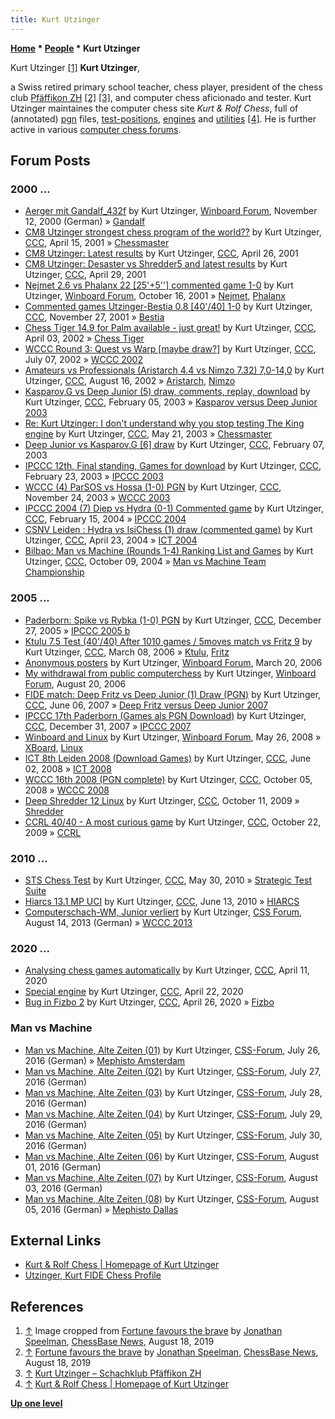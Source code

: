 ```yaml
---
title: Kurt Utzinger
---
```

**[Home](Home "Home") \* [People](People "People") \* Kurt Utzinger**



 [](https://en.chessbase.com/post/speelman-agony-104) Kurt Utzinger <a id="cite-note-1" href="#cite-ref-1">[1]</a> 
**Kurt Utzinger**,  

a Swiss retired primary school teacher, chess player, president of the chess club [Pfäffikon ZH](https://en.wikipedia.org/wiki/Pf%C3%A4ffikon,_Z%C3%BCrich) <a id="cite-note-2" href="#cite-ref-2">[2]</a>
<a id="cite-note-3" href="#cite-ref-3">[3]</a>, and computer chess aficionado and tester. 
Kurt Utzinger maintaines the computer chess site *Kurt & Rolf Chess*, full of (annotated) [pgn](Portable_Game_Notation "Portable Game Notation") files, [test-positions](Test-Positions "Test-Positions"), [engines](Engines "Engines") and [utilities](Utilities "Utilities") <a id="cite-note-4" href="#cite-ref-4">[4]</a>. He is further active in various [computer chess forums](Computer_Chess_Forums "Computer Chess Forums").



## Forum Posts


### 2000 ...


* [Aerger mit Gandalf\_432f](http://www.open-aurec.com/wbforum/viewtopic.php?f=18&t=32642) by Kurt Utzinger, [Winboard Forum](Computer_Chess_Forums "Computer Chess Forums"), November 12, 2000 (German) » [Gandalf](Gandalf "Gandalf")
* [CM8 Utzinger strongest chess program of the world??](https://www.stmintz.com/ccc/index.php?id=163590) by Kurt Utzinger, [CCC](CCC "CCC"), April 15, 2001 » [Chessmaster](Chessmaster "Chessmaster")
* [CM8 Utzinger: Latest results](https://www.stmintz.com/ccc/index.php?id=166208) by Kurt Utzinger, [CCC](CCC "CCC"), April 26, 2001
* [CM8 Utzinger: Desaster vs Shredder5 and latest results](https://www.stmintz.com/ccc/index.php?id=166667) by Kurt Utzinger, [CCC](CCC "CCC"), April 29, 2001
* [Nejmet 2.6 vs Phalanx 22 [25'+5''] commented game 1-0](http://www.open-aurec.com/wbforum/viewtopic.php?f=18&t=34794) by Kurt Utzinger, [Winboard Forum](Computer_Chess_Forums "Computer Chess Forums"), October 16, 2001 » [Nejmet](Nejmet "Nejmet"), [Phalanx](Phalanx "Phalanx")
* [Commented games Utzinger-Bestia 0.8 [40'/40] 1-0](https://www.stmintz.com/ccc/index.php?id=199223) by Kurt Utzinger, [CCC](CCC "CCC"), November 27, 2001 » [Bestia](Bestia "Bestia")
* [Chess Tiger 14.9 for Palm available - just great!](https://www.stmintz.com/ccc/index.php?id=221363) by Kurt Utzinger, [CCC](CCC "CCC"), April 03, 2002 » [Chess Tiger](Chess_Tiger "Chess Tiger")
* [WCCC Round 3: Quest vs Warp [maybe draw?]](https://www.stmintz.com/ccc/index.php?id=239026) by Kurt Utzinger, [CCC](CCC "CCC"), July 07, 2002 » [WCCC 2002](WCCC_2002 "WCCC 2002")
* [Amateurs vs Professionals (Aristarch 4.4 vs Nimzo 7.32) 7,0-14,0](https://www.stmintz.com/ccc/index.php?id=245691) by Kurt Utzinger, [CCC](CCC "CCC"), August 16, 2002 » [Aristarch](Aristarch "Aristarch"), [Nimzo](Nimzo "Nimzo")
* [Kasparov,G vs Deep Junior (5) draw, comments, replay, download](https://www.stmintz.com/ccc/index.php?id=282054) by Kurt Utzinger, [CCC](CCC "CCC"), February 05, 2003 » [Kasparov versus Deep Junior 2003](Kasparov_versus_Deep_Junior_2003 "Kasparov versus Deep Junior 2003")
* [Re: Kurt Utzinger: I don't understand why you stop testing The King engine](https://www.stmintz.com/ccc/index.php?id=297506) by Kurt Utzinger, [CCC](CCC "CCC"), May 21, 2003 » [Chessmaster](Chessmaster "Chessmaster")
* [Deep Junior vs Kasparov,G [6] draw](https://www.stmintz.com/ccc/index.php?id=282575) by Kurt Utzinger, [CCC](CCC "CCC"), February 07, 2003
* [IPCCC 12th, Final standing, Games for download](https://www.stmintz.com/ccc/index.php?id=286373) by Kurt Utzinger, [CCC](CCC "CCC"), February 23, 2003 » [IPCCC 2003](IPCCC_2003 "IPCCC 2003")
* [WCCC (4) ParSOS vs Hossa (1-0) PGN](https://www.stmintz.com/ccc/index.php?id=330155) by Kurt Utzinger, [CCC](CCC "CCC"), November 24, 2003 » [WCCC 2003](WCCC_2003 "WCCC 2003")
* [IPCCC 2004 (7) Diep vs Hydra (0-1) Commented game](https://www.stmintz.com/ccc/index.php?id=349144) by Kurt Utzinger, [CCC](CCC "CCC"), February 15, 2004 » [IPCCC 2004](IPCCC_2004 "IPCCC 2004")
* [CSNV Leiden : Hydra vs IsiChess (1) draw (commented game)](https://www.stmintz.com/ccc/index.php?id=361328) by Kurt Utzinger, [CCC](CCC "CCC"), April 23, 2004 » [ICT 2004](ICT_2004 "ICT 2004")
* [Bilbao: Man vs Machine (Rounds 1-4) Ranking List and Games](https://www.stmintz.com/ccc/index.php?id=390944) by Kurt Utzinger, [CCC](CCC "CCC"), October 09, 2004 » [Man vs Machine Team Championship](Man_vs_Machine_Team_Championship "Man vs Machine Team Championship")


### 2005 ...


* [Paderborn: Spike vs Rybka (1-0) PGN](https://www.stmintz.com/ccc/index.php?id=474125) by Kurt Utzinger, [CCC](CCC "CCC"), December 27, 2005 » [IPCCC 2005 b](IPCCC_2005_b "IPCCC 2005 b")
* [Ktulu 7.5 Test (40'/40) After 1010 games / 5moves match vs Fritz 9](https://www.stmintz.com/ccc/index.php?id=492059) by Kurt Utzinger, [CCC](CCC "CCC"), March 08, 2006 » [Ktulu](Ktulu "Ktulu"), [Fritz](Fritz "Fritz")
* [Anonymous posters](http://www.open-aurec.com/wbforum/viewtopic.php?f=2&t=4556) by Kurt Utzinger, [Winboard Forum](Computer_Chess_Forums "Computer Chess Forums"), March 20, 2006
* [My withdrawal from public computerchess](http://www.open-aurec.com/wbforum/viewtopic.php?f=2&t=5414) by Kurt Utzinger, [Winboard Forum](Computer_Chess_Forums "Computer Chess Forums"), August 20, 2006
* [FIDE match: Deep Fritz vs Deep Junior (1) Draw (PGN)](http://www.talkchess.com/forum3/viewtopic.php?f=6&t=14289) by Kurt Utzinger, [CCC](CCC "CCC"), June 06, 2007 » [Deep Fritz versus Deep Junior 2007](Deep_Fritz_versus_Deep_Junior_2007 "Deep Fritz versus Deep Junior 2007")
* [IPCCC 17th Paderborn (Games als PGN Download)](http://www.talkchess.com/forum3/viewtopic.php?f=6&t=18656) by Kurt Utzinger, [CCC](CCC "CCC"), December 31, 2007 » [IPCCC 2007](IPCCC_2007 "IPCCC 2007")
* [Winboard and Linux](http://www.open-aurec.com/wbforum/viewtopic.php?t=49218) by Kurt Utzinger, [Winboard Forum](Computer_Chess_Forums "Computer Chess Forums"), May 26, 2008 » [XBoard](XBoard "XBoard"), [Linux](Linux "Linux")
* [ICT 8th Leiden 2008 (Download Games)](http://www.talkchess.com/forum/viewtopic.php?t=21568) by Kurt Utzinger, [CCC](CCC "CCC"), June 02, 2008 » [ICT 2008](ICT_2008 "ICT 2008")
* [WCCC 16th 2008 (PGN complete)](http://www.talkchess.com/forum/viewtopic.php?t=24205) by Kurt Utzinger, [CCC](CCC "CCC"), October 05, 2008 » [WCCC 2008](WCCC_2008 "WCCC 2008")
* [Deep Shredder 12 Linux](http://www.talkchess.com/forum3/viewtopic.php?f=2&t=30094) by Kurt Utzinger, [CCC](CCC "CCC"), October 11, 2009 » [Shredder](Shredder "Shredder")
* [CCRL 40/40 - A most curious game](http://www.talkchess.com/forum/viewtopic.php?t=30270) by Kurt Utzinger, [CCC](CCC "CCC"), October 22, 2009 » [CCRL](CCRL "CCRL")


### 2010 ...


* [STS Chess Test](http://www.talkchess.com/forum3/viewtopic.php?f=2&t=34599) by Kurt Utzinger, [CCC](CCC "CCC"), May 30, 2010 » [Strategic Test Suite](Strategic_Test_Suite "Strategic Test Suite")
* [Hiarcs 13.1 MP UCI](http://www.talkchess.com/forum3/viewtopic.php?f=2&t=34915) by Kurt Utzinger, [CCC](CCC "CCC"), June 13, 2010 » [HIARCS](HIARCS "HIARCS")
* [Computerschach-WM, Junior verliert](http://forum.computerschach.de/cgi-bin/mwf/topic_show.pl?tid=5912) by Kurt Utzinger, [CSS Forum](Computer_Chess_Forums "Computer Chess Forums"), August 14, 2013 (German) » [WCCC 2013](WCCC_2013 "WCCC 2013")


### 2020 ...


* [Analysing chess games automatically](http://www.talkchess.com/forum3/viewtopic.php?f=2&t=73627) by Kurt Utzinger, [CCC](CCC "CCC"), April 11, 2020
* [Special engine](http://www.talkchess.com/forum3/viewtopic.php?f=7&t=73734) by Kurt Utzinger, [CCC](CCC "CCC"), April 22, 2020
* [Bug in Fizbo 2](http://www.talkchess.com/forum3/viewtopic.php?f=2&t=73769) by Kurt Utzinger, [CCC](CCC "CCC"), April 26, 2020 » [Fizbo](Fizbo "Fizbo")


### Man vs Machine


* [Man vs Machine, Alte Zeiten (01)](https://forum.computerschach.de/cgi-bin/mwf/topic_show.pl?tid=9049) by Kurt Utzinger, [CSS-Forum](Computer_Chess_Forums "Computer Chess Forums"), July 26, 2016 (German) » [Mephisto Amsterdam](Mephisto_Amsterdam "Mephisto Amsterdam")
* [Man vs Machine, Alte Zeiten (02)](https://forum.computerschach.de/cgi-bin/mwf/topic_show.pl?tid=9051) by Kurt Utzinger, [CSS-Forum](Computer_Chess_Forums "Computer Chess Forums"), July 27, 2016 (German)
* [Man vs Machine, Alte Zeiten (03)](https://forum.computerschach.de/cgi-bin/mwf/topic_show.pl?tid=9053) by Kurt Utzinger, [CSS-Forum](Computer_Chess_Forums "Computer Chess Forums"), July 28, 2016 (German)
* [Man vs Machine, Alte Zeiten (04)](https://forum.computerschach.de/cgi-bin/mwf/topic_show.pl?tid=9056) by Kurt Utzinger, [CSS-Forum](Computer_Chess_Forums "Computer Chess Forums"), July 29, 2016 (German)
* [Man vs Machine, Alte Zeiten (05)](https://forum.computerschach.de/cgi-bin/mwf/topic_show.pl?tid=9060) by Kurt Utzinger, [CSS-Forum](Computer_Chess_Forums "Computer Chess Forums"), July 30, 2016 (German)
* [Man vs Machine, Alte Zeiten (06)](https://forum.computerschach.de/cgi-bin/mwf/topic_show.pl?tid=9062) by Kurt Utzinger, [CSS-Forum](Computer_Chess_Forums "Computer Chess Forums"), August 01, 2016 (German)
* [Man vs Machine, Alte Zeiten (07)](https://forum.computerschach.de/cgi-bin/mwf/topic_show.pl?tid=9063) by Kurt Utzinger, [CSS-Forum](Computer_Chess_Forums "Computer Chess Forums"), August 03, 2016 (German)
* [Man vs Machine, Alte Zeiten (08)](https://forum.computerschach.de/cgi-bin/mwf/topic_show.pl?tid=9064) by Kurt Utzinger, [CSS-Forum](Computer_Chess_Forums "Computer Chess Forums"), August 05, 2016 (German) » [Mephisto Dallas](Mephisto_Dallas "Mephisto Dallas")


## External Links


* [Kurt & Rolf Chess | Homepage of Kurt Utzinger](http://www.utzingerk.com/index.htm)
* [Utzinger, Kurt FIDE Chess Profile](http://ratings.fide.com/card.phtml?event=1317180)


## References


1. <a id="cite-ref-1" href="#cite-note-1">↑</a> Image cropped from [Fortune favours the brave](https://en.chessbase.com/post/speelman-agony-104) by [Jonathan Speelman](https://en.wikipedia.org/wiki/Jon_Speelman), [ChessBase News](ChessBase "ChessBase"), August 18, 2019
2. <a id="cite-ref-2" href="#cite-note-2">↑</a> [Fortune favours the brave](https://en.chessbase.com/post/speelman-agony-104) by [Jonathan Speelman](https://en.wikipedia.org/wiki/Jon_Speelman), [ChessBase News](ChessBase "ChessBase"), August 18, 2019
3. <a id="cite-ref-3" href="#cite-note-3">↑</a> [Kurt Utzinger – Schachklub Pfäffikon ZH](http://skpfaeffikon.ch/author/kurt/)
4. <a id="cite-ref-4" href="#cite-note-4">↑</a> [Kurt & Rolf Chess | Homepage of Kurt Utzinger](http://www.utzingerk.com/index.htm)

**[Up one level](People "People")**







 
